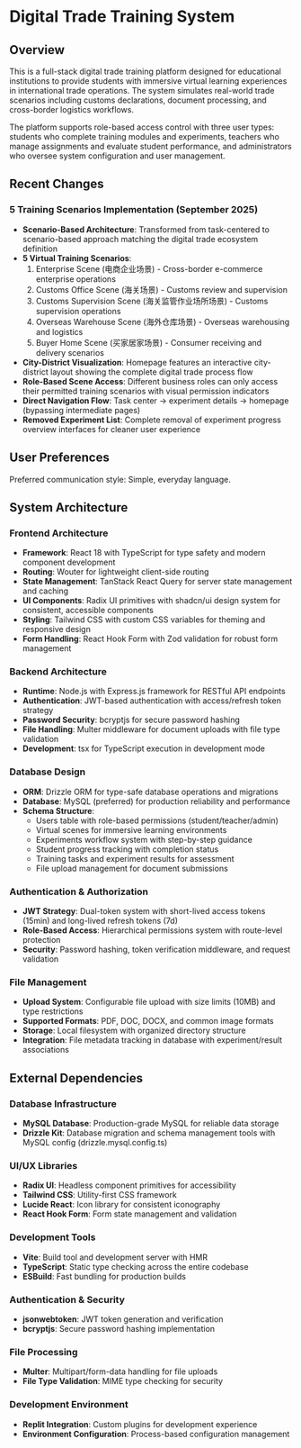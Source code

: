 # Digital Trade Training System

## Overview

This is a full-stack digital trade training platform designed for educational institutions to provide students with immersive virtual learning experiences in international trade operations. The system simulates real-world trade scenarios including customs declarations, document processing, and cross-border logistics workflows.

The platform supports role-based access control with three user types: students who complete training modules and experiments, teachers who manage assignments and evaluate student performance, and administrators who oversee system configuration and user management.

## Recent Changes

### 5 Training Scenarios Implementation (September 2025)
- **Scenario-Based Architecture**: Transformed from task-centered to scenario-based approach matching the digital trade ecosystem definition
- **5 Virtual Training Scenarios**: 
  1. Enterprise Scene (电商企业场景) - Cross-border e-commerce enterprise operations
  2. Customs Office Scene (海关场景) - Customs review and supervision
  3. Customs Supervision Scene (海关监管作业场所场景) - Customs supervision operations
  4. Overseas Warehouse Scene (海外仓库场景) - Overseas warehousing and logistics
  5. Buyer Home Scene (买家居家场景) - Consumer receiving and delivery scenarios
- **City-District Visualization**: Homepage features an interactive city-district layout showing the complete digital trade process flow
- **Role-Based Scene Access**: Different business roles can only access their permitted training scenarios with visual permission indicators
- **Direct Navigation Flow**: Task center → experiment details → homepage (bypassing intermediate pages)
- **Removed Experiment List**: Complete removal of experiment progress overview interfaces for cleaner user experience

## User Preferences

Preferred communication style: Simple, everyday language.

## System Architecture

### Frontend Architecture
- **Framework**: React 18 with TypeScript for type safety and modern component development
- **Routing**: Wouter for lightweight client-side routing
- **State Management**: TanStack React Query for server state management and caching
- **UI Components**: Radix UI primitives with shadcn/ui design system for consistent, accessible components
- **Styling**: Tailwind CSS with custom CSS variables for theming and responsive design
- **Form Handling**: React Hook Form with Zod validation for robust form management

### Backend Architecture
- **Runtime**: Node.js with Express.js framework for RESTful API endpoints
- **Authentication**: JWT-based authentication with access/refresh token strategy
- **Password Security**: bcryptjs for secure password hashing
- **File Handling**: Multer middleware for document uploads with file type validation
- **Development**: tsx for TypeScript execution in development mode

### Database Design
- **ORM**: Drizzle ORM for type-safe database operations and migrations
- **Database**: MySQL (preferred) for production reliability and performance
- **Schema Structure**:
  - Users table with role-based permissions (student/teacher/admin)
  - Virtual scenes for immersive learning environments
  - Experiments workflow system with step-by-step guidance
  - Student progress tracking with completion status
  - Training tasks and experiment results for assessment
  - File upload management for document submissions

### Authentication & Authorization
- **JWT Strategy**: Dual-token system with short-lived access tokens (15min) and long-lived refresh tokens (7d)
- **Role-Based Access**: Hierarchical permissions system with route-level protection
- **Security**: Password hashing, token verification middleware, and request validation

### File Management
- **Upload System**: Configurable file upload with size limits (10MB) and type restrictions
- **Supported Formats**: PDF, DOC, DOCX, and common image formats
- **Storage**: Local filesystem with organized directory structure
- **Integration**: File metadata tracking in database with experiment/result associations

## External Dependencies

### Database Infrastructure
- **MySQL Database**: Production-grade MySQL for reliable data storage
- **Drizzle Kit**: Database migration and schema management tools with MySQL config (drizzle.mysql.config.ts)

### UI/UX Libraries
- **Radix UI**: Headless component primitives for accessibility
- **Tailwind CSS**: Utility-first CSS framework
- **Lucide React**: Icon library for consistent iconography
- **React Hook Form**: Form state management and validation

### Development Tools
- **Vite**: Build tool and development server with HMR
- **TypeScript**: Static type checking across the entire codebase
- **ESBuild**: Fast bundling for production builds

### Authentication & Security
- **jsonwebtoken**: JWT token generation and verification
- **bcryptjs**: Secure password hashing implementation

### File Processing
- **Multer**: Multipart/form-data handling for file uploads
- **File Type Validation**: MIME type checking for security

### Development Environment
- **Replit Integration**: Custom plugins for development experience
- **Environment Configuration**: Process-based configuration management